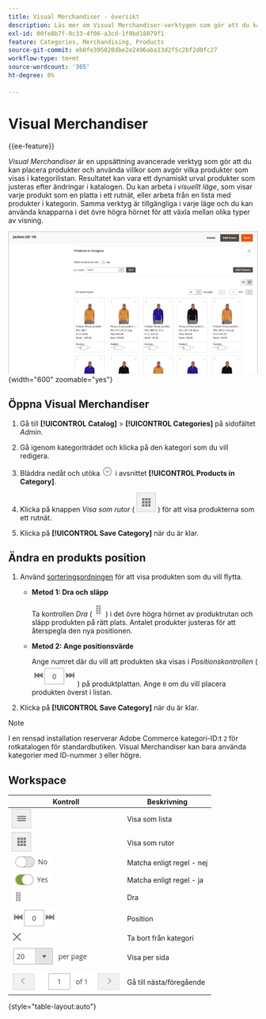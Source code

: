 ```yaml
---
title: Visual Merchandiser - översikt
description: Läs mer om Visual Merchandiser-verktygen som gör att du kan positionera produkter och avgöra vilka produkter som visas i kategorilistan.
exl-id: 00fe8b7f-0c33-4f06-a3cd-1f0bd18079f1
feature: Categories, Merchandising, Products
source-git-commit: eb0fe395020dbe2e2496aba13d2f5c2bf2d0fc27
workflow-type: tm+mt
source-wordcount: '365'
ht-degree: 0%

---
```


# Visual Merchandiser

{{ee-feature}}

_Visual Merchandiser_ är en uppsättning avancerade verktyg som gör att du kan placera produkter och använda villkor som avgör vilka produkter som visas i kategorilistan. Resultatet kan vara ett dynamiskt urval produkter som justeras efter ändringar i katalogen. Du kan arbeta i _visuellt läge_, som visar varje produkt som en platta i ett rutnät, eller arbeta från en lista med produkter i kategorin. Samma verktyg är tillgängliga i varje läge och du kan använda knapparna i det övre högra hörnet för att växla mellan olika typer av visning.

![Kategoriprodukter i panelvyn](./assets/category-products-visual-with-stock.png){width="600" zoomable="yes"}

## Öppna Visual Merchandiser

1. Gå till **[!UICONTROL Catalog]** > **[!UICONTROL Categories]** på sidofältet _Admin_.

1. Gå igenom kategoriträdet och klicka på den kategori som du vill redigera.

1. Bläddra nedåt och utöka ![Expansionsväljaren](../assets/icon-display-expand.png) i avsnittet **[!UICONTROL Products in Category]**.

1. Klicka på knappen _Visa som rutor_ ( ![Visa som rutor](../assets/icon-view-tiles.png) ) för att visa produkterna som ett rutnät.

1. Klicka på **[!UICONTROL Save Category]** när du är klar.

## Ändra en produkts position

1. Använd [sorteringsordningen](../catalog/navigation-product-listings.md) för att visa produkten som du vill flytta.

   - **Metod 1: Dra och släpp**

     Ta kontrollen _Dra_ (![Dra ikon](../assets/icon-move.png)) i det övre högra hörnet av produktrutan och släpp produkten på rätt plats. Antalet produkter justeras för att återspegla den nya positionen.

   - **Metod 2: Ange positionsvärde**

     Ange numret där du vill att produkten ska visas i _Positionskontrollen_ (![Positionsfältet](../assets/control-position.png)) på produktplattan. Ange `0` om du vill placera produkten överst i listan.

1. Klicka på **[!UICONTROL Save Category]** när du är klar.

>[!NOTE]
>
>I en rensad installation reserverar Adobe Commerce kategori-ID:t `2` för rotkatalogen för standardbutiken. Visual Merchandiser kan bara använda kategorier med ID-nummer `3` eller högre.

## Workspace

| Kontroll | Beskrivning |
|--- |--- |
| ![Ikon för visningslista](../assets/icon-view-list.png) | Visa som lista |
| ![Visa som plattor, ikon](../assets/icon-view-tiles.png) | Visa som rutor |
| ![Växla matchning efter regel - nej](../assets/toggle-no.png) | Matcha enligt regel - nej |
| ![Växla matchning efter regel - ja](../assets/toggle-yes.png) | Matcha enligt regel - ja |
| ![Ikonen Flytta](../assets/icon-move.png) | Dra |
| ![Positionskontrollen](../assets/control-position.png) | Position |
| ![Ta bort från kategoriikon](../assets/icon-delete-x.png) | Ta bort från kategori |
| ![Objekt per sidkontroll](../assets/control-items-per-page.png) | Visa per sida |
| ![Ändra sidvisning](../assets/control-page-display.png) | Gå till nästa/föregående |

{style="table-layout:auto"}
